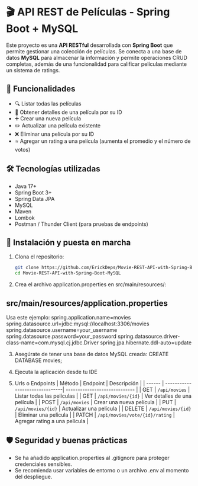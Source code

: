 # 🎬 API REST de Películas - Spring Boot + MySQL

Este proyecto es una **API RESTful** desarrollada con **Spring Boot** que permite gestionar una colección de películas. Se conecta a una base de datos **MySQL** para almacenar la información y permite operaciones CRUD completas, además de una funcionalidad para calificar películas mediante un sistema de ratings.

## 🚀 Funcionalidades

- 🔍 Listar todas las películas
- 🎥 Obtener detalles de una película por su ID
- ➕ Crear una nueva película
- ✏️ Actualizar una película existente
- ❌ Eliminar una película por su ID
- ⭐ Agregar un rating a una película (aumenta el promedio y el número de votos)

## 🛠️ Tecnologías utilizadas

- Java 17+
- Spring Boot 3+
- Spring Data JPA
- MySQL
- Maven
- Lombok
- Postman / Thunder Client (para pruebas de endpoints)

## 🔧 Instalación y puesta en marcha

1. Clona el repositorio:
   ```bash
   git clone https://github.com/ErickDeps/Movie-REST-API-with-Spring-Boot-MySQL.git
   cd Movie-REST-API-with-Spring-Boot-MySQL

2. Crea el archivo application.properties en src/main/resources/:
## src/main/resources/application.properties
Usa este ejemplo:
spring.application.name=movies
spring.datasource.url=jdbc:mysql://localhost:3306/movies
spring.datasource.username=your_username
spring.datasource.password=your_password
spring.datasource.driver-class-name=com.mysql.cj.jdbc.Driver
spring.jpa.hibernate.ddl-auto=update

3. Asegúrate de tener una base de datos MySQL creada:
CREATE DATABASE movies;

4. Ejecuta la aplicación desde tu IDE

5. Urls o Endpoints
| Método | Endpoint                       | Descripción                   |
| ------ | -------------------------------| ----------------------------- |
| GET    | `/api/movies`                  | Listar todas las películas    |
| GET    | `/api/movies/{id}`             | Ver detalles de una película  |
| POST   | `/api/movies`                  | Crear una nueva película      |
| PUT    | `/api/movies/{id}`             | Actualizar una película       |
| DELETE | `/api/movies/{id}`             | Eliminar una película         |
| PATCH  | `/api/movies/vote/{id}/rating` | Agregar rating a una película |

## 🛡️ Seguridad y buenas prácticas
- Se ha añadido application.properties al .gitignore para proteger credenciales sensibles.
- Se recomienda usar variables de entorno o un archivo .env al momento del despliegue.



